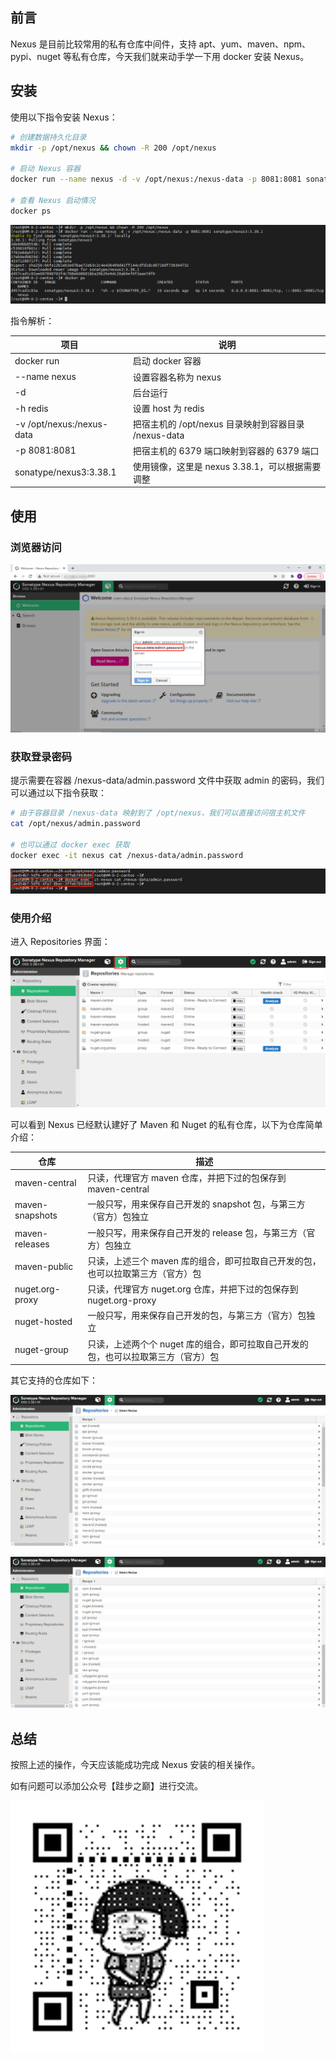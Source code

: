 ## 前言

Nexus 是目前比较常用的私有仓库中间件，支持 apt、yum、maven、npm、pypi、nuget 等私有仓库，今天我们就来动手学一下用 docker 安装 Nexus。

## 安装

使用以下指令安装 Nexus：

``` bash
# 创建数据持久化目录
mkdir -p /opt/nexus && chown -R 200 /opt/nexus

# 启动 Nexus 容器
docker run --name nexus -d -v /opt/nexus:/nexus-data -p 8081:8081 sonatype/nexus3:3.38.1

# 查看 Nexus 启动情况
docker ps
```

![启动 Nexus](images/nexus/1.png "启动 Nexus")

指令解析：

| 项目 | 说明 |
| ------- | ------- |
| docker run | 启动 docker 容器 |
| --name nexus | 设置容器名称为 nexus |
| -d | 后台运行 |
| -h redis | 设置 host 为 redis |
| -v /opt/nexus:/nexus-data | 把宿主机的 /opt/nexus 目录映射到容器目录 /nexus-data |
| -p 8081:8081 | 把宿主机的 6379 端口映射到容器的 6379 端口 |
| sonatype/nexus3:3.38.1 | 使用镜像，这里是 nexus 3.38.1，可以根据需要调整 |

## 使用

### 浏览器访问

![访问 Nexus](images/nexus/2.png "访问 Nexus")

### 获取登录密码

提示需要在容器 /nexus-data/admin.password 文件中获取 admin 的密码，我们可以通过以下指令获取：

``` bash
# 由于容器目录 /nexus-data 映射到了 /opt/nexus，我们可以直接访问宿主机文件
cat /opt/nexus/admin.password

# 也可以通过 docker exec 获取
docker exec -it nexus cat /nexus-data/admin.password
```

![获取密码](images/nexus/3.png "获取密码")

### 使用介绍

进入 Repositories 界面：

![Repositories 界面](images/nexus/4.png "Repositories 界面")

可以看到 Nexus 已经默认建好了 Maven 和 Nuget 的私有仓库，以下为仓库简单介绍：

| 仓库 | 描述 |
| ------- | ------- |
| maven-central | 只读，代理官方 maven 仓库，并把下过的包保存到 maven-central |
| maven-snapshots | 一般只写，用来保存自己开发的 snapshot 包，与第三方（官方）包独立 |
| maven-releases | 一般只写，用来保存自己开发的 release 包，与第三方（官方）包独立 |
| maven-public | 只读，上述三个 maven 库的组合，即可拉取自己开发的包，也可以拉取第三方（官方）包 |
| nuget.org-proxy | 只读，代理官方 nuget.org 仓库，并把下过的包保存到 nuget.org-proxy |
| nuget-hosted | 一般只写，用来保存自己开发的包，与第三方（官方）包独立 |
| nuget-group | 只读，上述两个个 nuget 库的组合，即可拉取自己开发的包，也可以拉取第三方（官方）包 |

其它支持的仓库如下：

![Repositories](images/nexus/5.png "Repositories")

![Repositories](images/nexus/6.png "Repositories")

## 总结

按照上述的操作，今天应该能成功完成 Nexus 安装的相关操作。

如有问题可以添加公众号【跬步之巅】进行交流。

![跬步之巅](/images/qrcode.gif "跬步之巅")
